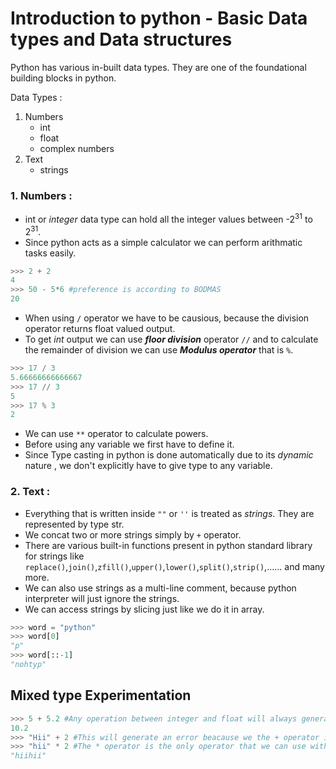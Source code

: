 # Introduction to python - Basic Data types and Data structures

Python has various in-built data types. They are one of the foundational building blocks in python.

Data Types :
1. Numbers
    + int
    + float
    + complex numbers
2. Text
    + strings

 

### 1. Numbers :
+ int or _integer_ data type can hold all the integer values between -2<sup>31</sup> to 2<sup>31</sup>.
+ Since python acts as a simple calculator we can perform arithmatic tasks easily.
``` python
>>> 2 + 2
4
>>> 50 - 5*6 #preference is according to BODMAS
20
```
+ When using `/` operator we have to be causious, because the division operator returns float valued output.
+ To get _int_ output we can use **_floor division_** operator `//` and to calculate the remainder of division we can use **_Modulus operator_** that is `%`.
```python
>>> 17 / 3
5.66666666666667
>>> 17 // 3
5
>>> 17 % 3
2
```

+ We can use `**` operator to calculate powers.
+ Before using any variable we first have to define it.
+ Since Type casting in python is done automatically due to its _dynamic_ nature , we don't explicitly have to give type to any variable.


### 2. Text :
+ Everything that is written inside `""` or `''` is treated as _strings_.
They are represented by type str.
+ We concat two or more strings simply by `+` operator.
+ There are various built-in functions present in python standard library for strings like `replace()`,`join()`,`zfill()`,`upper()`,`lower()`,`split()`,`strip()`,...... and many more.
+ We can also use strings as a multi-line comment, because python interpreter will just ignore the strings.
+ We can access strings by slicing just like we do it in array.
```python
>>> word = "python"
>>> word[0]
"p"
>>> word[::-1]
"nohtyp"
```

## Mixed type Experimentation

```python
>>> 5 + 5.2 #Any operation between integer and float will always generate float as result.
10.2
>>> "Hii" + 2 #This will generate an error beacause we the + operator in strings acts as a concatanation character
>>> "hii" * 2 #The * operator is the only operator that we can use with strings and INT ONLY.
"hiihii"
```
